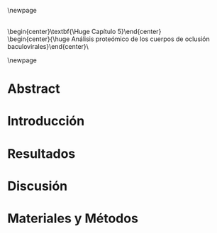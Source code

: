 \newpage

\
\begin{center}\textbf{\Huge Capítulo 5}\end{center}\
\begin{center}{\huge Análisis proteómico de los cuerpos de oclusión baculovirales}\end{center}\

\newpage

# Abstract

# Introducción

# Resultados

# Discusión

# Materiales y Métodos

